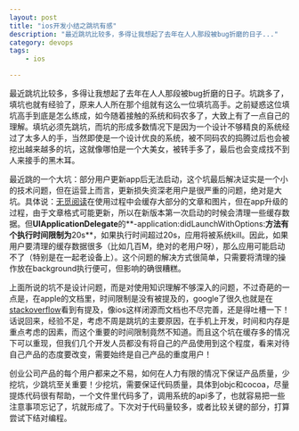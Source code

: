 ```yaml
---
layout: post
title: "ios开发小结之跳坑有感"
description: "最近跳坑比较多，多得让我想起了去年在人人那段被bug折磨的日子..."
category: devops
tags:
    - ios

---
```

最近跳坑比较多，多得让我想起了去年在人人那段被bug折磨的日子。坑跳多了，填坑也就有经验了，原来人人所在那个组就有这么一位填坑高手。之前疑惑这位填坑高手到底是怎么练成，如今随着接触的系统和码农多了，大致上有了一点自己的理解。填坑必须先跳坑，而坑的形成多数情况下是因为一个设计不够精良的系统经过了太多人的手，当然即使是一个设计优良的系统，被不同码农的捣腾过后也会被挖出越来越多的坑，这就像哪怕是一个大美女，被转手多了，最后也会变成找不到人来接手的黑木耳。

最近跳的一个大坑：部分用户更新app后无法启动，这个坑最后解决证实是一个小的技术问题，但在运营上而言，更新损失资深老用户是很严重的问题，绝对是大坑。具体说：[无觅阅读](https://itunes.apple.com/cn/app/wu-mi-yue-du-zhi-neng-cai/id593518746?mt=8)在使用过程中会缓存大部分的文章和图片，但在app升级的过程，由于文章格式可能更新，所以在新版本第一次启动的时候会清理一些缓存数据。但**UIApplicationDelegate**的**-application:didLaunchWithOptions:**方法有个执行时间限制为**20s**，如果执行时间超过20s，应用将被系统kill。因此，如果用户要清理的缓存数据很多（比如几百M，绝对的老用户呀），那么应用可能启动不了（特别是在一起老设备上）。这个问题的解决方式很简单，只需要将清理的操作放在background执行便可，但影响的确很糟糕。

上面所说的坑不是设计问题，而是对使用知识理解不够深入的问题，不过奇葩的一点是，在apple的文档里，时间限制是没有被提及的，google了很久也就是在[stackoverflow](http://stackoverflow.com/questions/13053230/what-are-the-differences-between-didfinishlaunchingwithoption-and-viewdidload)看到有提及，像ios这样闭源而文档也不尽完善，还是得吐槽一下！话说回来，经验不足，考虑不周是跳坑的主要原因，在手机上开发，时间和内存是重点考虑的因素，而这个重要的时间限制竟然不知道。而且这个坑在缓存多的情况下可以重现，但我们几个开发人员都没有将自己的产品使用到这个程度，看来对待自己产品的态度要改变，需要始终是自己产品的重度用户！

创业公司产品的每个用户都来之不易，如何在人力有限的情况下保证产品质量，少挖坑，少跳坑至关重要！少挖坑，需要保证代码质量，具体到objc和cocoa，尽量提炼代码很有帮助，一个文件里代码多了，调用系统的api多了，也就容易把一些注意事项忘记了，坑就形成了。下次对于代码量较多，或者比较关键的部分，打算尝试下结对编程。
